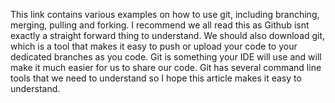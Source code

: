 This link contains various examples on how to use git, including branching, merging, pulling and forking.
I recommend we all read this as Github isnt exactly a straight forward thing to understand. We should also 
download git, which is a tool that makes it easy to push or upload your code to your dedicated branches as you code.
Git is something your IDE will use and will make it much easier for us to share our code. Git has several command line tools 
that we need to understand so I hope this article makes it easy to understand. 
